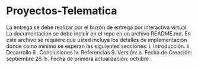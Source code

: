 # Proyectos-Telematica
La entrega se debe realizar por el buzón de entrega por interactiva virtual. La
documentación se debe incluir en el repo en un archivo README.md. En este
archivo se requiere que usted incluya los detalles de implementación donde como
mínimo se esperan las siguientes secciones:
i. Introducción.
ii. Desarrollo
iii. Conclusiones
iv. Referencias
9. Versión:
a. Fecha de Creación: septiembre 26.
b. Fecha de primera actualización: octubre .
